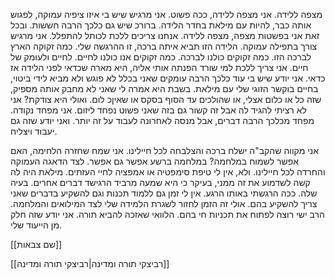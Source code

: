 

מצפה ללידה. אני מצפה ללידה, ככה פשוט. אני מרגיש שיש בי איזו ציפיה עמוקה, לפגוש אותה כבר, להיות עם מילאת בחדר הלידה. ברורכ שיש גם כלכך הרבה חששות. ובכל זאת אני בפשטות מצפה, מצפה ללידה. אנחנו צריכים ללכת לכותל להתפלל. אני מרגיש צורך בתפילה עמוקה.
הלידה הזו תביא איתה ברכה, זו ההרגשה שלי.
כמה זקוקה הארץ לברכה הזו. כמה זקוקים כולנו לברכה.
כמה זקוקים אנו כולנו לחיים. לחיים ולעומק של חיים.
אני צריך ללכת למי שורד הפנתה אותי אליה, היא מארה שכדאי לפני הלידה אז כדאי.
אני יודע שיש בי עוד כלכך הרבה עומקים שאני בכלל לא פוגש ולא מביא לידי ביטוי, בחיים בוקשר הזוגי שלי עם מילאת.
בשבת היא אמרה לי שאני לא מחבק אותה מספיק, שזה כל או כלום אצלי, או שהולכים עד הסוף בסקס או שאיןכ לום. ואולי היא צודקת? אני לא רציתי להגיד לה אבל זה קשור גם בזה שאני פשוט נפחד ליזום. אני מפחד נקודה. מפחד מכלכך הרבה דברים, אבל מנסה לאחרונה לעבוד על זה יותר. ואני יודע שזה גם יעבוד ויצליח.

אני מקווה שהקב"ה ישלח ברכה והצלבחה לכל חיילינו.
אני שמח שחזרה הלחימה, האם אפשר לשמוח במלחמה? במלחמה ברשע אפשר גם אפשר. לצד הדאגה העמוקה והחרדה לכל חיילינו. ולא, אין לי טיפת סימפטיה או אמפציה לחיי העזתים. מילאת היה לה קשה לשדמוע את זה ממני, בעיקר כי היא שמעה מרביד הרגישד דברים אחרים. בעיה שלה. ככה הרגשתי באותו הרגע.
אין לי זמן גם ללמוד תכנות וגם להשקיע בדברים שאני צריך להשקיע בהם. אולי זה הזמן לחזור לשגרת הלמידה שלי לצד המילואים והמלחמה.
הרב ישי רוצה לפתוח את תכניות חי בהם.
הלוואי שאזכה להביא תורה.
אני יודע שזה חלק מן הייעוד שלי.


[[שם צבאות]]

[[רביצקי תורה ומדינה|רביצקי תורה ומדינה]]
